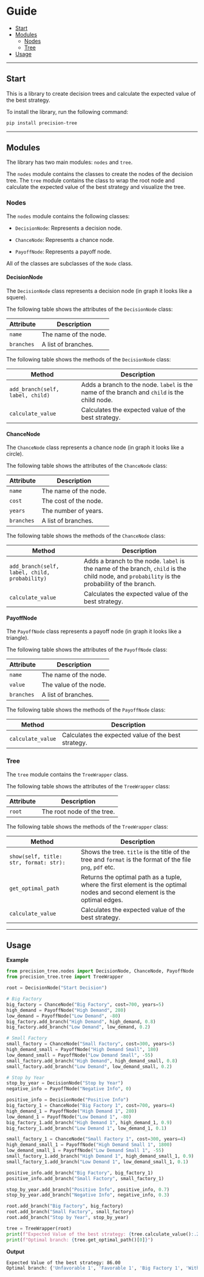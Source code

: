 # Guide
 - [Start](#start)
 - [Modules](#modules)
    - [Nodes](#nodes)
    - [Tree](#tree)
 - [Usage](#usage)

---

## Start

This is a library to create decision trees and calculate the expected value of the best strategy.

To install the library, run the following command:
```bash
pip install precision-tree
```

---

## Modules

The library has two main modules: `nodes` and `tree`.

The `nodes` module contains the classes to create the nodes of the decision tree. The `tree` module contains the class to wrap the root node and calculate the expected value of the best strategy and visualize the tree.

### Nodes

The `nodes` module contains the following classes:

- `DecisionNode`: Represents a decision node.

- `ChanceNode`: Represents a chance node.

- `PayoffNode`: Represents a payoff node.

All of the classes are subclasses of the `Node` class.

#### DecisionNode

The `DecisionNode` class represents a decision node (in graph it looks like a squere).

The following table shows the attributes of the `DecisionNode` class:

| Attribute | Description |
| --- | --- |
| `name` | The name of the node. |
| `branches` | A list of branches. |


The following table shows the methods of the `DecisionNode` class:

| Method | Description |
| --- | --- |
| `add_branch(self, label, child)` | Adds a branch to the node. `label` is the name of the branch and `child` is the child node. |
| `calculate_value` | Calculates the expected value of the best strategy. |


#### ChanceNode

The `ChanceNode` class represents a chance node (in graph it looks like a circle).

The following table shows the attributes of the `ChanceNode` class:

| Attribute | Description |
| --- | --- |
| `name` | The name of the node. |
| `cost` | The cost of the node. |
| `years` | The number of years. |
| `branches` | A list of branches. |

The following table shows the methods of the `ChanceNode` class:

| Method | Description |
| --- | --- |
| `add_branch(self, label, child, probability)` | Adds a branch to the node. `label` is the name of the branch, `child` is the child node, and `probability` is the probability of the branch. |
| `calculate_value` | Calculates the expected value of the best strategy. |

#### PayoffNode

The `PayoffNode` class represents a payoff node (in graph it looks like a triangle).

The following table shows the attributes of the `PayoffNode` class:

| Attribute | Description |
| --- | --- |
| `name` | The name of the node. |
| `value` | The value of the node. |
| `branches` | A list of branches. |

The following table shows the methods of the `PayoffNode` class:

| Method | Description |
| --- | --- |
| `calculate_value` | Calculates the expected value of the best strategy. |

### Tree

The `tree` module contains the `TreeWrapper` class.

The following table shows the attributes of the `TreeWrapper` class:

| Attribute | Description |
| --- | --- |
| `root` | The root node of the tree. |

The following table shows the methods of the `TreeWrapper` class:

| Method | Description |
| --- | --- |
| `show(self, title: str, format: str):` | Shows the tree. `title` is the title of the tree and `format` is the format of the file `png`, `pdf` etc. |
| `get_optimal_path` | Returns the optimal path as a tuple, where the first element is the optimal nodes and second element is the optimal edges. |
| `calculate_value` | Calculates the expected value of the best strategy. |


---

## Usage


**Example**
```python
from precision_tree.nodes import DecisionNode, ChanceNode, PayoffNode
from precision_tree.tree import TreeWrapper

root = DecisionNode("Start Decision")

# Big Factory
big_factory = ChanceNode("Big Factory", cost=700, years=5)
high_demand = PayoffNode("High Demand", 280)
low_demand = PayoffNode("Low Demand", -80)
big_factory.add_branch("High Demand", high_demand, 0.8)
big_factory.add_branch("Low Demand", low_demand, 0.2)

# Small Factory
small_factory = ChanceNode("Small Factory", cost=300, years=5)
high_demand_small = PayoffNode("High Demand Small", 180)
low_demand_small = PayoffNode("Low Demand Small", -55)
small_factory.add_branch("High Demand", high_demand_small, 0.8)
small_factory.add_branch("Low Demand", low_demand_small, 0.2)

# Stop by Year
stop_by_year = DecisionNode("Stop by Year")
negative_info = PayoffNode("Negative Info", 0)

positive_info = DecisionNode("Positive Info")
big_factory_1 = ChanceNode("Big Factory 1", cost=700, years=4)
high_demand_1 = PayoffNode("High Demand 1", 280)
low_demand_1 = PayoffNode("Low Demand 1", -80)
big_factory_1.add_branch("High Demand 1", high_demand_1, 0.9)
big_factory_1.add_branch("Low Demand 1", low_demand_1, 0.1)

small_factory_1 = ChanceNode("Small Factory 1", cost=300, years=4)
high_demand_small_1 = PayoffNode("High Demand Small 1", 1800)
low_demand_small_1 = PayoffNode("Low Demand Small 1", -55)
small_factory_1.add_branch("High Demand 1", high_demand_small_1, 0.9)
small_factory_1.add_branch("Low Demand 1", low_demand_small_1, 0.1)

positive_info.add_branch("Big Factory", big_factory_1)
positive_info.add_branch("Small Factory", small_factory_1)

stop_by_year.add_branch("Positive Info", positive_info, 0.7)
stop_by_year.add_branch("Negative Info", negative_info, 0.3)

root.add_branch("Big Factory", big_factory)
root.add_branch("Small Factory", small_factory)
root.add_branch("Stop by Year", stop_by_year)

tree = TreeWrapper(root)
print(f"Expected Value of the best strategy: {tree.calculate_value():.2f}")
print(f"Optimal branch: {tree.get_optimal_path()[0]}")
```

**Output**

```bash
Expected Value of the best strategy: 86.00
Optimal branch: {'Unfavorable 1', 'Favorable 1', 'Big Factory 1', 'Without Analytics', 'Decision'}
```
